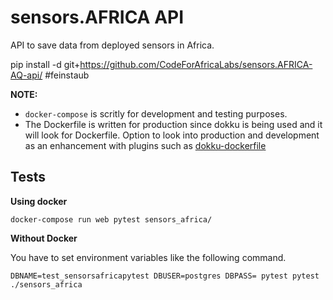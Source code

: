 # sensors.AFRICA API

API to save data from deployed sensors in Africa.

pip install -d git+https://github.com/CodeForAfricaLabs/sensors.AFRICA-AQ-api/ #feinstaub

**NOTE:** 
- `docker-compose` is scritly for development and testing purposes. 
- The Dockerfile is written for production since dokku is being used and it will look for Dockerfile. Option to look into production and development as an enhancement with plugins such as [dokku-dockerfile](https://github.com/mimischi/dokku-dockerfile)

## Tests

**Using docker**

```docker-compose run web pytest sensors_africa/```

**Without Docker**

You have to set environment variables like the following command.

```DBNAME=test_sensorsafricapytest DBUSER=postgres DBPASS= pytest pytest ./sensors_africa```